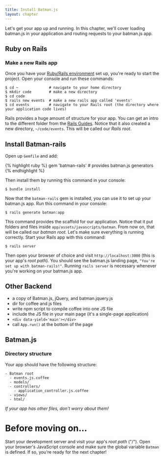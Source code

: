 ```yaml
---
title: Install Batman.js
layout: chapter
---
```


Let's get your app up and running. In this chapter, we'll cover loading batman.js in your application and routing requests to your batman.js app.


## Ruby on Rails

<a name="make_a_new_rails_app"></a>

### Make a new Rails app
Once you have your [Ruby/Rails environment](#todo) set up, you're ready to start the project. Open your console and run these commands:

```
$ cd ~              # navigate to your home directory
$ mkdir code        # make a new directory
$ cd code
$ rails new events  # make a new rails app called 'events'
$ cd events         # navigate to your Rails root (the directory where your application code lives)
```

Rails provides a huge amount of structure for your app. You can get an intro to the different folder from the [Rails Guides](http://guides.rubyonrails.org/getting_started.html#creating-the-blog-application). Notice that it also created a new directory, `~/code/events`. This will be called our _Rails root_.

## Install Batman-rails

Open up `Gemfile` and add:

{% highlight ruby %}
gem 'batman-rails'   # provides batman.js generators
{% endhighlight %}

Then install them by running this command in your console:

```
$ bundle install
```

Now that the `batman-rails` gem is installed, you can use it to set up your batman.js app. Run this command in your console:

```
$ rails generate batman:app
```

This command provides the scaffold for our application. Notice that it put folders and files inside `app/assets/javascripts/batman`. From now on, that will be called our _batman root_. Let's make sure everything is running correctly. Start your Rails app with this command:

```
$ rails server
```

Then open your browser of choice and visit `http://localhost:3000` (this is your app's _root path_). You should see the batman.js landing page, `"You're set up with batman-rails!"`. Running `rails server` is necessary whenever you're working on your batman.js app.

## Other Backend

- a copy of Batman.js, jQuery, and batman.jquery.js
- dir for coffee and js files
- write npm script to compile coffee into one JS file
- include the JS file in your main page (it's a single-page application)
- `<div data-yield='main'></div>`
- call `App.run()` at the bottom of the page


## Batman.js

<a name="directory_structure"></a>

### Directory structure
Your app should have the following structure:

```
- Batman root
  - events.js.coffee
  - models/
  - controllers/
    - application_controller.js.coffee
  - views/
  - html/
```

_If your app has other files, don't worry about them!_


# Before moving on...

Start your development server and visit your app's _root path_ ("/"). Open your browser's JavaScript console and make sure the global variable `Batman` is defined. If so, you're ready for the next chapter!












